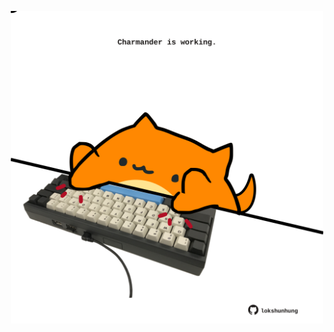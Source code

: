 <!-- built at 15/05/2023, 09:00:47 UTC -->
<p align="center">
  <img width="500" height="500" src="./ReadmeImage.svg">
</p>
